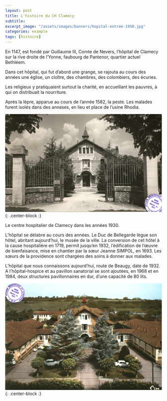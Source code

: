 ```yaml
---
layout: post
title: L'histoire du CH Clamecy
subtitle:
excerpt_image: "/assets/images/banners/hopital-entree-1950.jpg"
categories: example
tags: [histoire]
---
```


En 1147, est fondé par Guillaume III, Comte de Nevers, l’hôpital de Clamecy sur la rive droite de l’Yonne, faubourg de Pantenor, quartier actuel Bethléem.

Dans cet hôpital, qui fut d’abord une grange, se rajouta au cours des années une église, un cloître, des chambres, des colombiers, des écuries.

Les religieux y pratiquaient surtout la charité, en accueillant les pauvres, à qui on distribuait la nourriture.

Après la lèpre, apparue au cours de l’année 1582, la peste. Les malades furent isolés dans des annexes, en lieu et place de l’usine Rhodia.

![HistoirePhoto1](assets/images/hopital-entree-1950.jpg){: .center-block :}
<figcaption>Le centre hospitalier de Clamecy dans les années 1930.</figcaption>
 
L’hôpital se délabre au cours des années. Le Duc de Bellegarde lègue son hôtel, abritant aujourd’hui, le musée de la ville. La conversion de cet hôtel à la cause hospitalière en 1719, permit jusqu’en 1932, l’édification de l’œuvre de bienfaisance, mise en chantier par la sœur Jeanne SIMPOL, en 1693. Les sœurs de la providence sont chargées des soins à donner aux malades.

L’hôpital que nous connaissons aujourd’hui, route de Beaugy, date de 1932. A l’hôpital-hospice et au pavillon sanatorial se sont ajoutées, en 1968 et en 1984, deux structures pavillonnaires en dur, d’une capacité de 80 lits.

![HistoirePhoto2](/assets/images/hopital-entree.jpg){: .center-block :}
